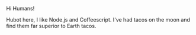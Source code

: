 Hi Humans!

Hubot here, I like Node.js and Coffeescript. 
I've had tacos on the moon and find them far superior to Earth tacos. 
